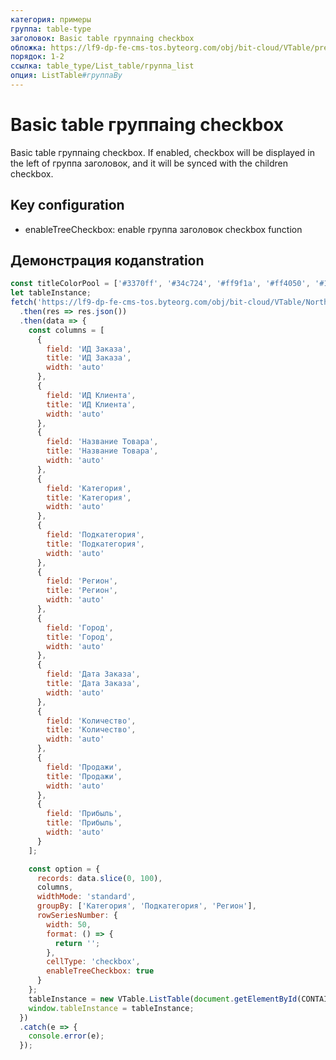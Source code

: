 ```yaml
---
категория: примеры
группа: table-type
заголовок: Basic table группаing checkbox
обложка: https://lf9-dp-fe-cms-tos.byteorg.com/obj/bit-cloud/VTable/preview/list-группа-checkbox.gif
порядок: 1-2
ссылка: table_type/List_table/группа_list
опция: ListTable#группаBy
---
```


# Basic table группаing checkbox

Basic table группаing checkbox. If enabled, checkbox will be displayed in the left of группа заголовок, and it will be synced with the children checkbox.

## Key configuration

- enableTreeCheckbox: enable группа заголовок checkbox function

## Демонстрация кодаnstration

```javascript livedemo template=vtable
const titleColorPool = ['#3370ff', '#34c724', '#ff9f1a', '#ff4050', '#1f2329'];
let tableInstance;
fetch('https://lf9-dp-fe-cms-tos.byteorg.com/obj/bit-cloud/VTable/North_American_Superstore_data.json')
  .then(res => res.json())
  .then(data => {
    const columns = [
      {
        field: 'ИД Заказа',
        title: 'ИД Заказа',
        width: 'auto'
      },
      {
        field: 'ИД Клиента',
        title: 'ИД Клиента',
        width: 'auto'
      },
      {
        field: 'Название Товара',
        title: 'Название Товара',
        width: 'auto'
      },
      {
        field: 'Категория',
        title: 'Категория',
        width: 'auto'
      },
      {
        field: 'Подкатегория',
        title: 'Подкатегория',
        width: 'auto'
      },
      {
        field: 'Регион',
        title: 'Регион',
        width: 'auto'
      },
      {
        field: 'Город',
        title: 'Город',
        width: 'auto'
      },
      {
        field: 'Дата Заказа',
        title: 'Дата Заказа',
        width: 'auto'
      },
      {
        field: 'Количество',
        title: 'Количество',
        width: 'auto'
      },
      {
        field: 'Продажи',
        title: 'Продажи',
        width: 'auto'
      },
      {
        field: 'Прибыль',
        title: 'Прибыль',
        width: 'auto'
      }
    ];

    const option = {
      records: data.slice(0, 100),
      columns,
      widthMode: 'standard',
      groupBy: ['Категория', 'Подкатегория', 'Регион'],
      rowSeriesNumber: {
        width: 50,
        format: () => {
          return '';
        },
        cellType: 'checkbox',
        enableTreeCheckbox: true
      }
    };
    tableInstance = new VTable.ListTable(document.getElementById(CONTAINER_ID), option);
    window.tableInstance = tableInstance;
  })
  .catch(e => {
    console.error(e);
  });
```
